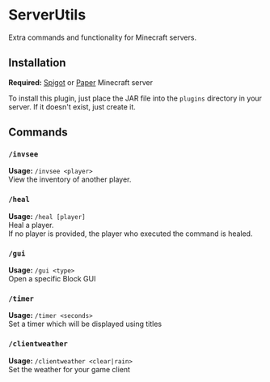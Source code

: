 # ServerUtils
Extra commands and functionality for Minecraft servers.

## Installation

**Required:**  [Spigot](https://spigotmc.org) or [Paper](https://papermc.org) Minecraft server

To install this plugin, just place the JAR file into the `plugins` directory in your server. If it doesn't exist, just create it.

## Commands

### `/invsee`
**Usage:** `/invsee <player>`  
View the inventory of another player.

### `/heal`
**Usage:** `/heal [player]`  
Heal a player.  
If no player is provided, the player who executed the command is healed.

### `/gui`
**Usage:** `/gui <type>`  
Open a specific Block GUI

### `/timer`
**Usage:** `/timer <seconds>`  
Set a timer which will be displayed using titles

### `/clientweather`
**Usage:** `/clientweather <clear|rain>`  
Set the weather for your game client

